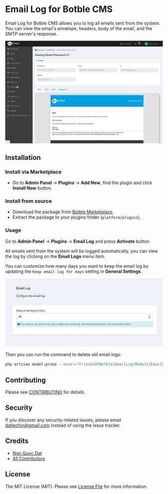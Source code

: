 # Email Log for Botble CMS

Email Log for Botble CMS allows you to log all emails sent from the system. You can view the email's envelope, headers, body of the email, and the SMTP server's response.

![Screenshot](art/screenshot.png)

## Installation

### Install via Marketplace

- Go to **Admin Panel** -> **Plugins** -> **Add New**, find the plugin and click **Install Now** button.

### Install from source

- Download the package from [Botble Marketplace](https://marketplace.botble.com/products/datlechin/email-log).
- Extract the package to your plugins folder (`platform/plugins`).

### Usage

Go to **Admin Panel** -> **Plugins** -> **Email Log** and press **Activate** button.

All emails sent from the system will be logged automatically, you can view the log by clicking on the **Email Logs** menu item.

You can customize how many days you want to keep the email log by updating the `Keep email log for days` setting in **General Settings**.

![Admin settings](art/settings.png)

Then you can run the command to delete old email logs:

```bash
php artisan model:prune --model="FriendsOfBotble\EmailLog\Models\EmailLog"
```

## Contributing

Please see [CONTRIBUTING](CONTRIBUTING.md) for details.

## Security

If you discover any security-related issues, please email datlechin@gmail.com instead of using the issue tracker.

## Credits

-   [Ngo Quoc Dat](https://github.com/datlechin)
-   [All Contributors](../../contributors)

## License

The MIT License (MIT). Please see [License File](LICENSE.md) for more information.
